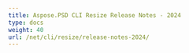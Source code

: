 ```yaml
---
title: Aspose.PSD CLI Resize Release Notes - 2024
type: docs
weight: 40
url: /net/cli/resize/release-notes-2024/
---
```



